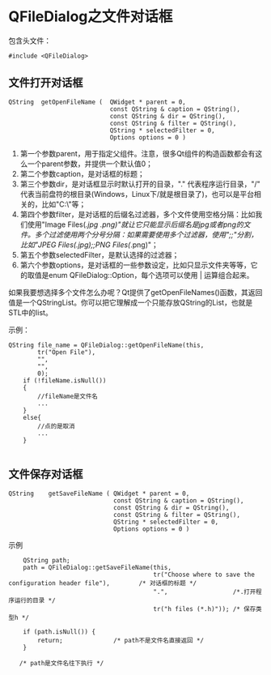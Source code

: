 # QFileDialog之文件对话框

包含头文件：

```
#include <QFileDialog>
```
## 文件打开对话框

```
QString  getOpenFileName (  QWidget * parent = 0,     
                            const QString & caption = QString(), 
                            const QString & dir = QString(), 
                            const QString & filter = QString(), 
                            QString * selectedFilter = 0, 
                            Options options = 0 )

```
1. 第一个参数parent，用于指定父组件。注意，很多Qt组件的构造函数都会有这么一个parent参数，并提供一个默认值0；
2. 第二个参数caption，是对话框的标题；
3. 第三个参数dir，是对话框显示时默认打开的目录，"." 代表程序运行目录，"/" 代表当前盘符的根目录(Windows，Linux下/就是根目录了)，也可以是平台相关的，比如"C:\\"等；
4. 第四个参数filter，是对话框的后缀名过滤器，多个文件使用空格分隔：比如我们使用"Image Files(*.jpg *.png)"就让它只能显示后缀名是jpg或者png的文件。多个过滤使用两个分号分隔：如果需要使用多个过滤器，使用";;"分割，比如"JPEG Files(*.jpg);;PNG Files(*.png)"；
5. 第五个参数selectedFilter，是默认选择的过滤器；
6. 第六个参数options，是对话框的一些参数设定，比如只显示文件夹等等，它的取值是enum QFileDialog::Option，每个选项可以使用 | 运算组合起来。

如果我要想选择多个文件怎么办呢？Qt提供了getOpenFileNames()函数，其返回值是一个QStringList。你可以把它理解成一个只能存放QString的List，也就是STL中的list<string>。

示例：


```
QString file_name = QFileDialog::getOpenFileName(this,
        tr("Open File"), 
        "",
        "", 
        0);
    if (!fileName.isNull())
    {
        //fileName是文件名
        ...
    }
    else{
        //点的是取消
        ...
    }
    
```

## 文件保存对话框


```
QString    getSaveFileName ( QWidget * parent = 0, 
                             const QString & caption = QString(), 
                             const QString & dir = QString(),
                             const QString & filter = QString(),
                             QString * selectedFilter = 0, 
                             Options options = 0 )

```
示例


```
    QString path;
    path = QFileDialog::getSaveFileName(this,
                                        tr("Choose where to save the configuration header file"),        /* 对话框的标题 */
                                        ".",                  /*.打开程序运行的目录 */
                                        tr("h files (*.h)")); /* 保存类型h */

    if (path.isNull()) {
        return;              /* path不是文件名直接返回 */
    }
    
   /* path是文件名往下执行 */ 
    
```



